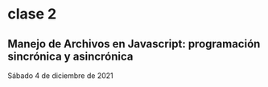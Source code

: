 # clase 2

## Manejo de Archivos en Javascript: programación sincrónica y asincrónica

Sábado 4 de diciembre de 2021
